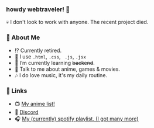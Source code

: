 ### howdy webtraveler! 👋
💀 I don't look to work with anyone. The recent project died.

### 🤵 About Me
- ⁉️ Currently retired.
- 🤔 I use ```.html```, ```.css```, ``` .js```, ```.jsx```
- 🌱 I’m currently learning ~~backend~~.
- 💬 Talk to me about anime, games & movies.
- 🎶 I do love music, it's my daily routine.

### 🔌 Links
- 📺 <a href="https://anilist.co/user/heroin/animelist">My anime list!</a>
- 💬 <a href="https://discord.com/users/413326085065801729">Discord</a>
- 🎧 <a href="https://open.spotify.com/playlist/42ITUAilzmDdVpxdzLOX1D?si=QyReGNiURfGUDDn-kUIijA">My (currently) spotify playlist. (I got many more)</a>
